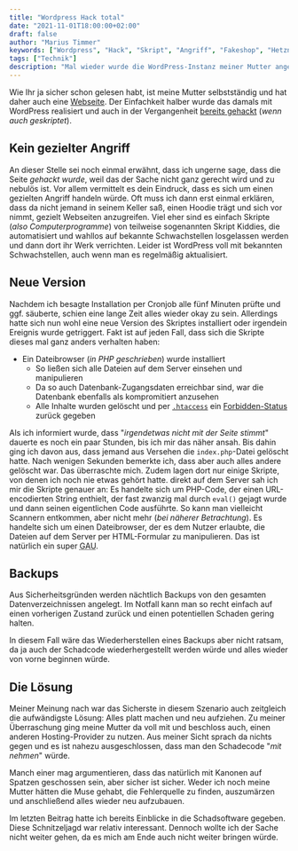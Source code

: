 ```yaml
---
title: "Wordpress Hack total"
date: "2021-11-01T18:00:00+02:00"
draft: false
author: "Marius Timmer"
keywords: ["Wordpress", "Hack", "Skript", "Angriff", "Fakeshop", "Hetzner", "PHP"]
tags: ["Technik"]
description: "Mal wieder wurde die WordPress-Instanz meiner Mutter angegriffen"
---
```


Wie Ihr ja sicher schon gelesen habt, ist meine Mutter selbstständig und hat
daher auch eine [Webseite](https://tanjakoester.de/). Der Einfachkeit halber
wurde das damals mit WordPress realisiert und auch in der Vergangenheit
[bereits gehackt](/post/wordpresshack) (_wenn auch geskriptet_).

Kein gezielter Angriff
----------------------
An dieser Stelle sei noch einmal erwähnt, dass ich ungerne sage, dass
die Seite _gehackt wurde_, weil das der Sache nicht ganz gerecht wird
und zu nebulös ist. Vor allem vermittelt es dein Eindruck, dass es sich
um einen gezielten Angriff handeln würde. Oft muss ich dann erst einmal
erklären, dass da nicht jemand in seinem Keller saß, einen Hoodie trägt
und sich vor nimmt, gezielt Webseiten anzugreifen. Viel eher sind es
einfach Skripte (_also Computerprogramme_) von teilweise sogenannten
Skript Kiddies, die automatisiert und wahllos auf bekannte Schwachstellen
losgelassen werden und dann dort ihr Werk verrichten. Leider ist WordPress
voll mit bekannten Schwachstellen, auch wenn man es regelmäßig aktualisiert.

Neue Version
------------
Nachdem ich besagte Installation per Cronjob alle fünf Minuten prüfte
und ggf. säuberte, schien eine lange Zeit alles wieder okay zu sein.
Allerdings hatte sich nun wohl eine neue Version des Skriptes installiert
oder irgendein Ereignis wurde getriggert. Fakt ist auf jeden Fall, dass
sich die Skripte dieses mal ganz anders verhalten haben:

 - Ein Dateibrowser (_in PHP geschrieben_) wurde installiert
    - So ließen sich alle Dateien auf dem Server einsehen und manipulieren
    - Da so auch Datenbank-Zugangsdaten erreichbar sind, war die Datenbank ebenfalls als kompromitiert anzusehen
    - Alle Inhalte wurden gelöscht und per [`.htaccess`](https://de.wikipedia.org/wiki/.htaccess) ein [Forbidden-Status](https://developer.mozilla.org/de/docs/Web/HTTP/Status/403) zurück gegeben

Als ich informiert wurde, dass "_irgendetwas nicht mit der Seite stimmt_"
dauerte es noch ein paar Stunden, bis ich mir das näher ansah. Bis dahin
ging ich davon aus, dass jemand aus Versehen die `index.php`-Datei gelöscht
hatte. Nach wenigen Sekunden bemerkte ich, dass aber auch alles andere
gelöscht war. Das überraschte mich. Zudem lagen dort nur einige Skripte,
von denen ich noch nie etwas gehört hatte. direkt auf dem Server sah ich
mir die Skripte genauer an: Es handelte sich um PHP-Code, der einen
URL-encodierten String enthielt, der fast zwanzig mal durch `eval()`
gejagt wurde und dann seinen eigentlichen Code ausführte. So kann man
vielleicht Scannern entkommen, aber nicht mehr (_bei näherer Betrachtung_).
Es handelte sich um einen Dateibrowser, der es dem Nutzer erlaubte,
die Dateien auf dem Server per HTML-Formular zu manipulieren. Das ist
natürlich ein super <abbr title="Größter anzunehmender Unfall">GAU</abbr>.

Backups
-------
Aus Sicherheitsgründen werden nächtlich Backups von den gesamten
Datenverzeichnissen angelegt. Im Notfall kann man so recht einfach
auf einen vorherigen Zustand zurück und einen potentiellen Schaden
gering halten.

In diesem Fall wäre das Wiederherstellen eines Backups aber nicht ratsam,
da ja auch der Schadcode wiederhergestellt werden würde und alles wieder
von vorne beginnen würde.

Die Lösung
----------
Meiner Meinung nach war das Sicherste in diesem Szenario auch zeitgleich
die aufwändigste Lösung: Alles platt machen und neu aufziehen. Zu meiner
Überraschung ging meine Mutter da voll mit und beschloss auch, einen
anderen Hosting-Provider zu nutzen. Aus meiner Sicht sprach da nichts
gegen und es ist nahezu ausgeschlossen, dass man den Schadecode "_mit nehmen_"
würde.

Manch einer mag argumentieren, dass das natürlich mit Kanonen auf Spatzen
geschossen sein, aber sicher ist sicher. Weder ich noch meine Mutter hätten
die Muse gehabt, die Fehlerquelle zu finden, auszumärzen und anschließend
alles wieder neu aufzubauen.

Im letzten Beitrag hatte ich bereits Einblicke in die Schadsoftware gegeben.
Diese Schnitzeljagd war relativ interessant. Dennoch wollte ich der Sache nicht
weiter gehen, da es mich am Ende auch nicht weiter bringen würde.
